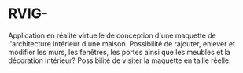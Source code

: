 # RVIG-

Application en réalité virtuelle de conception d'une maquette de l'architecture intérieur d'une maison.
Possibilité de rajouter, enlever et modifier les murs, les fenêtres, les portes ainsi que les meubles et la décoration intérieur?
Possibilité de visiter la maquette en taille réelle.
